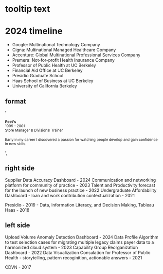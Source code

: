 # tooltip text
# 2024 timeline

- Google: Multinational Technology Company
- Cigna: Multinational Managed Healthcare Company
- Accenture: Global Multinational Professional Services Company
- Premera: Not-for-profit Health Insurance Company
- Professor of Public Health at UC Berkeley
- Financial Aid Office at UC Berkeley
- Presidio Graduate School
- Haas School of Business at UC Berkeley
- University of California Berkeley

## format
'<p class="tots"><small><b>Peet\'s</b><br/>1999 - 2001<br/>Store Manager & Divisional Trainer</small><br/><br/><small>Early in my career I discovered a passion for watching people develop and gain confidence in new skills.</small></p>',

## right side
Supplier Data Accuracy Dashboard - 2024
Communication and networking platform for community of practice - 2023
Talent and Productivity forecast for the launch of new business practice - 2022
Undergraduate Affordability Dashboard - loan and work contribution contextualization - 2021

Presidio - 2019 - Data, Information Literacy, and Decision Making, Tableau
Haas - 2018

## left side
Upload Volume Anomaly Detection Dashboard - 2024
Data Profile Algorithm to test selection cases for migrating multiple legacy claims payer data to a harmonized cloud system - 2023
Capability Group Reorganization Dashboard - 2022
Data Visualization Consulation for Professor of Public Health - storytelling, pattern recoginition, actionable answers - 2021

CDVN - 2017


